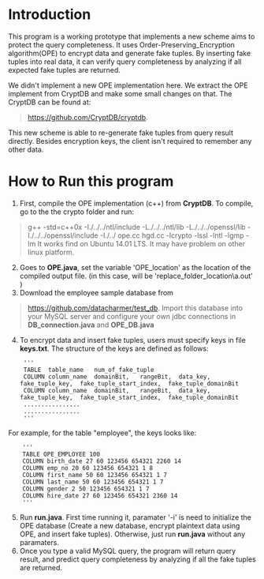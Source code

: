 # Introduction
This program is a working prototype that implements a new scheme aims to protect the query completeness. It uses Order-Preserving_Encryption algorithm(OPE) to encrypt data and generate fake tuples. By inserting fake tuples into real data, it can verify query completeness by analyzing if all expected fake tuples are returned.

We didn't implement a new OPE implementation here. We extract the OPE implement from CryptDB and make some small changes on that. The CryptDB can be found at: 
> https://github.com/CryptDB/cryptdb.

This new scheme is able to re-generate fake tuples from query result directly. Besides encryption keys, the client isn't required to remember any other data. 

# How to Run this program
1. First, compile the OPE implementation (c++) from **CryptDB**. To compile, go to the the crypto folder and run: 
> g++ -std=c++0x -I./../../ntl/include -L./../../ntl/lib -L./../../openssl/lib -I./../../openssl/include -I./../ ope.cc hgd.cc -lcrypto -lssl -lntl -lgmp -lm
It works find on Ubuntu 14.01 LTS. It may have problem on other linux platform.

2. Goes to **OPE.java**, set the variable 'OPE_location' as the location of the compiled output file. (in this case, will be 'replace_folder_location\a.out' ) 
3. Download the employee sample database from 
> https://github.com/datacharmer/test_db. 
Import this database into your MySQL server and configure your own jdbc connections in **DB_connection.java** and **OPE_DB.java**
4. To encrypt data and insert fake tuples, users must specify keys in file **keys.txt**. The structure of the keys are defined as follows:

        '''
        TABLE  table_name   num_of_fake_tuple
        COLUMN column_name  domainBit,   rangeBit,  data_key,  fake_tuple_key,  fake_tuple_start_index,  fake_tuple_domainBit
        COLUMN column_name  domainBit,   rangeBit,  data_key,  fake_tuple_key,  fake_tuple_start_index,  fake_tuple_domainBit
        ................
        ................
        '''
 For example, for the table "employee", the keys looks like:
 
        '''
        TABLE OPE_EMPLOYEE 100
        COLUMN birth_date 27 60 123456 654321 2260 14
        COLUMN emp_no 20 60 123456 654321 1 8
        COLUMN first_name 50 60 123456 654321 1 7
        COLUMN last_name 50 60 123456 654321 1 7
        COLUMN gender 2 50 123456 654321 1 7
        COLUMN hire_date 27 60 123456 654321 2360 14
        '''
        
 5. Run **run.java**. First time running it, paramater '-i' is need to initialize the OPE database (Create a new database, encrypt plaintext data using OPE, and insert fake tuples). Otherwise, just run **run.java** without any paramaters.
 6. Once you type a valid MySQL query, the program will return query result, and predict query completeness by analyzing if all the fake tuples are returned. 
